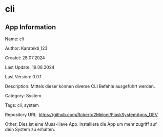 # cli

## App Information

Name: cli

Author: Karatekti_123

Createt: 28.07.2024

Last Update: 19.08.2024

Last Version: 0.0.1

Description: Mittels dieser können diverse CLI Befehle ausgeführt werden.

Category: System

Tags: cli, system

Repository URL: https://github.com/Roberto2Meloni/FlaskSystemApps_DEV

Other: Dies ist eine Muss-Have App. Installiere die App um mehr zugriff auf dein System zu erhalten.
